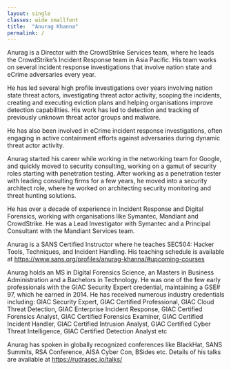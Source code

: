 ```yaml
---
layout: single
classes: wide smallfont
title:  "Anurag Khanna"
permalink: /
---
```

  
Anurag is a Director with the CrowdStrike Services team, where he leads the CrowdStrike’s Incident Response team in Asia Pacific. His team works on several incident response investigations that involve nation state and eCrime adversaries every year.

He has led several high profile investigations over years involving nation state threat actors, investigating threat actor activity, scoping the incidents, creating and executing eviction plans and helping organisations improve detection capabilities. His work has led to detection and tracking of previously unknown threat actor groups and malware. 

He has also been involved in eCrime incident response investigations, often engaging in active containment efforts against adversaries during dynamic threat actor activity.

Anurag started his career while working in the networking team for Google, and quickly moved to security consulting, working on a gamut of security roles starting with penetration testing. After working as a penetration tester with leading consulting firms for a few years, he moved into a security architect role, where he worked on architecting security monitoring  and threat hunting solutions. 

He has over a decade of experience in Incident Response and Digital Forensics, working with organisations like Symantec, Mandiant and CrowdStrike.  He was a Lead Investigator with Symantec and a Principal Consultant with the Mandiant Services team. 

Anurag is a SANS Certified Instructor where he teaches SEC504: Hacker Tools, Techniques, and Incident Handling. His teaching schedule is available at  <https://www.sans.org/profiles/anurag-khanna/#upcoming-courses> 

Anurag holds an MS in Digital Forensics Science, an Masters in Business Administration and a Bachelors in Technology. He was one of the few early professionals with the GIAC Security Expert credential, maintaining a GSE# 97, which he earned in 2014.  He has received numerous industry credentials including: GIAC Security Expert, GIAC Certified Professional, GIAC Cloud Threat Detection, GIAC Enterprise Incident Response, GIAC Certified Forensics Analyst, GIAC Certified Forensics Examiner, GIAC Certified Incident Handler, GIAC Certified Intrusion Analyst, GIAC Certified Cyber Threat Intelligence, GIAC Certified Detection Analyst etc

Anurag has spoken in globally recognized conferences like BlackHat, SANS Summits, RSA Conference, AISA Cyber Con, BSides etc.  Details of his talks are available at 
<https://rudrasec.io/talks/> 
